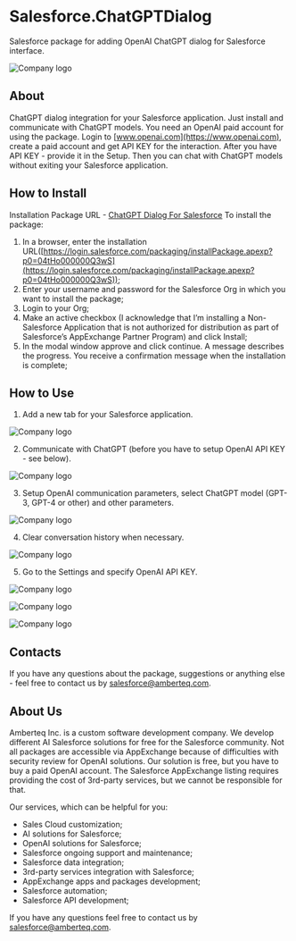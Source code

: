 # Salesforce.ChatGPTDialog
Salesforce package for adding OpenAI ChatGPT dialog for Salesforce interface.

![Company logo](https://github.com/ArtemKoverchik/Salesforce.ChatGPTDialog/blob/media/image/Logo.png)

## About

ChatGPT dialog integration for your Salesforce application. Just install and communicate with ChatGPT models. You need an OpenAI paid account for using the package. Login to [www.openai.com](https://www.openai.com), create a paid account and get API KEY for the interaction. After you have API KEY - provide it in the Setup. Then you can chat with ChatGPT models without exiting your Salesforce application.

## How to Install

Installation Package URL - [ChatGPT Dialog For Salesforce](https://login.salesforce.com/packaging/installPackage.apexp?p0=04tHo000000Q3wS)
To install the package:
  1. In a browser, enter the installation URL([https://login.salesforce.com/packaging/installPackage.apexp?p0=04tHo000000Q3wS](https://login.salesforce.com/packaging/installPackage.apexp?p0=04tHo000000Q3wS));
  2. Enter your username and password for the Salesforce Org in which you want to install the package;
  3. Login to your Org;
  4. Make an active checkbox (I acknowledge that I’m installing a Non-Salesforce Application that is not authorized for distribution as part of Salesforce’s AppExchange Partner Program) and click Install;
  5. In the modal window approve and click continue. A message describes the progress. You receive a confirmation message when the installation is complete;

## How to Use

  1. Add a new tab for your Salesforce application.

  ![Company logo](https://github.com/ArtemKoverchik/Salesforce.ChatGPTDialog/blob/media/image/Setup1.png)

  2. Communicate with ChatGPT (before you have to setup OpenAI API KEY - see below).

  ![Company logo](https://github.com/ArtemKoverchik/Salesforce.ChatGPTDialog/blob/media/image/Setup2.png)
  
  3. Setup OpenAI communication parameters, select ChatGPT model (GPT-3, GPT-4 or other) and other parameters.

  ![Company logo](https://github.com/ArtemKoverchik/Salesforce.ChatGPTDialog/blob/media/image/Setup3.png)
  
  4. Clear conversation history when necessary.

  ![Company logo](https://github.com/ArtemKoverchik/Salesforce.ChatGPTDialog/blob/media/image/Setup4.png)
  
  5. Go to the Settings and specify OpenAI API KEY.

  ![Company logo](https://github.com/ArtemKoverchik/Salesforce.ChatGPTDialog/blob/media/image/Setup5.png)

  ![Company logo](https://github.com/ArtemKoverchik/Salesforce.ChatGPTDialog/blob/media/image/Setup6.png)

  ![Company logo](https://github.com/ArtemKoverchik/Salesforce.ChatGPTDialog/blob/media/image/Setup7.png)

## Contacts

If you have any questions about the package, suggestions or anything else - feel free to contact us by [salesforce@amberteq.com](salesforce@amberteq.com). 

## About Us

Amberteq Inc. is a custom software development company. We develop different AI Salesforce solutions for free for the Salesforce community. Not all packages are accessible via AppExchange because of difficulties with security review for OpenAI solutions. Our solution is free, but you have to buy a paid OpenAI account. The Salesforce AppExchange listing requires providing the cost of 3rd-party services, but we cannot be responsible for that.

Our services, which can be helpful for you:

  - Sales Cloud customization;
  - AI solutions for Salesforce;
  - OpenAI solutions for Salesforce;
  - Salesforce ongoing support and maintenance;
  - Salesforce data integration;
  - 3rd-party services integration with Salesforce;
  - AppExchange apps and packages development;
  - Salesforce automation;
  - Salesforce API development;

If you have any questions feel free to contact us by [salesforce@amberteq.com](salesforce@amberteq.com).